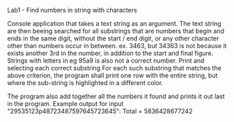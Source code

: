 Lab1 - Find numbers in string with characters

Console application that takes a text string as an argument. The text string are then beeing searched for all substrings that are numbers that begin and ends in the same digit, without the start / end digit, or any other character other than numbers occur in between. ex. 3463, but 34363 is not because it exists another 3rd in the number, in addition to the start and final figure. Strings with letters in eg 95a9 is also not a correct number. Print and selecting each correct substring For each such substring that matches the above criterion, the program shall print one row with the entire string, but where the sub-string is highlighted in a different color.

The program also add together all the numbers it found and prints it out last in the program. Example output for input "29535123p48723487597645723645": Total = 5836428677242
